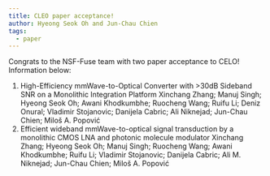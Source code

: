 ```yaml
---
title: CLEO paper acceptance!
author: Hyeong Seok Oh and Jun-Chau Chien
tags:   
  - paper
---
```


Congrats to the NSF-Fuse team with two paper acceptance to CELO! Information below:
1. High-Efficiency mmWave-to-Optical Converter with >30dB Sideband SNR on a Monolithic Integration Platform
Xinchang Zhang; Manuj Singh; Hyeong Seok Oh; Awani Khodkumbhe; Ruocheng Wang; Ruifu Li; Deniz Onural; Vladimir Stojanovic; Danijela Cabric; Ali Niknejad; Jun-Chau Chien; Miloš A. Popović
2. Efficient wideband mmWave-to-optical signal transduction by a monolithic CMOS LNA and photonic molecule modulator
Xinchang Zhang; Hyeong Seok Oh; Manuj Singh; Ruocheng Wang; Awani Khodkumbhe; Ruifu Li; Vladimir Stojanovic; Danijela Cabric; Ali M. Niknejad; Jun-Chau Chien; Miloš A. Popović
